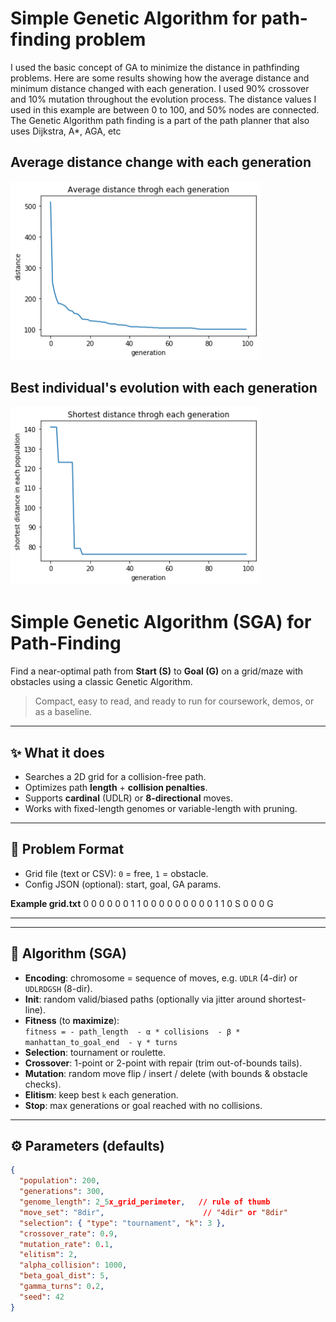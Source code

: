# Simple Genetic Algorithm for path-finding problem

I used the basic concept of GA to minimize the distance in pathfinding problems. Here are some results showing how the average 
distance and minimum distance changed with each generation. I used 90% crossover and 10% mutation throughout the evolution 
process. The distance values I used in this example are between 0 to 100, and 50% nodes are connected. 
The Genetic Algorithm path finding is a part of the path planner that also uses Dijkstra, A*, AGA, etc 

## Average distance change with each generation
<img src="average.png" width="400"/>

## Best individual's evolution with each generation
<img src="shortest.png" width="400"/>

# Simple Genetic Algorithm (SGA) for Path-Finding

Find a near-optimal path from **Start (S)** to **Goal (G)** on a grid/maze with obstacles using a classic Genetic Algorithm.

> Compact, easy to read, and ready to run for coursework, demos, or as a baseline.

---

## ✨ What it does
- Searches a 2D grid for a collision-free path.
- Optimizes path **length** + **collision penalties**.
- Supports **cardinal** (UDLR) or **8-directional** moves.
- Works with fixed-length genomes or variable-length with pruning.

---

## 🔧 Problem Format
- Grid file (text or CSV): `0` = free, `1` = obstacle.
- Config JSON (optional): start, goal, GA params.

**Example grid.txt**
0 0 0 0 0
0 1 1 0 0
0 0 0 0 0
0 0 1 1 0
S 0 0 0 G

---


---

## 🧬 Algorithm (SGA)
- **Encoding**: chromosome = sequence of moves, e.g. `UDLR` (4-dir) or `UDLRDGSH` (8-dir).
- **Init**: random valid/biased paths (optionally via jitter around shortest-line).
- **Fitness** (to **maximize**):  
  `fitness = - path_length  - α * collisions  - β * manhattan_to_goal_end  - γ * turns`
- **Selection**: tournament or roulette.
- **Crossover**: 1-point or 2-point with repair (trim out-of-bounds tails).
- **Mutation**: random move flip / insert / delete (with bounds & obstacle checks).
- **Elitism**: keep best `k` each generation.
- **Stop**: max generations or goal reached with no collisions.

---

## ⚙️ Parameters (defaults)
```json
{
  "population": 200,
  "generations": 300,
  "genome_length": 2_5x_grid_perimeter,   // rule of thumb
  "move_set": "8dir",                      // "4dir" or "8dir"
  "selection": { "type": "tournament", "k": 3 },
  "crossover_rate": 0.9,
  "mutation_rate": 0.1,
  "elitism": 2,
  "alpha_collision": 1000,
  "beta_goal_dist": 5,
  "gamma_turns": 0.2,
  "seed": 42
}
